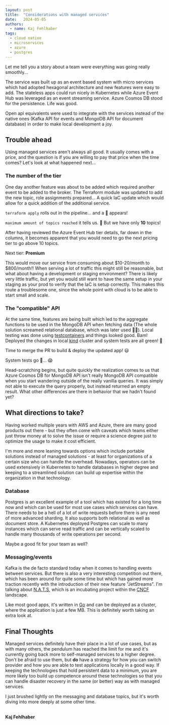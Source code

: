 ```yaml
---
layout: post
title:  "Considerations with managed services" 
date:   2024-05-05
authors:
  - name: Kaj Fehlhaber
tags: 
  - cloud native
  - microservices
  - azure
  - postgres
---
```


Let me tell you a story about a team were everything was going really smoothly...

The service was built up as an event based system with micro services which had adopted hexagonal architecture and
new features were easy to add.
The stateless apps could run nicely in Kubernetes while Azure Event Hub was leveraged as an event streaming
service. Azure Cosmos DB stood for the persistence. Life was good.

Open api equivalents were used to integrate with the services instead of the native ones (Kafka API for events and MongoDB
API for document database) in order to make local development a joy.

## Trouble ahead
Using managed services aren't always all good. It usually comes with a price, and the question is if you are willing to
pay that price when the time comes? Let's look at what happened next...

### The number of the tier
One day another feature was about to be added which required another event to be added to the
broker. The Terraform module was updated to add the new topic, role assignments prepared... A quick
IaC update which would allow for a quick addition of the additional service.

`terraform apply` rolls out in the pipeline... and a 🔴 appears!

`maximum amount of topics reached` it tells us. 🤯 But we have only **10** topics!

After having reviewed the Azure Event Hub tier details, far down in the columns, it becomes apparent
that you would need to go the next pricing tier to go above 10 topics.

Next tier: **Premium**

This would move our service from consuming about $10-20/month to $800/month!!
When serving a lot of traffic this might still be reasonable, but what about having a development or staging environment?
There is likely very little traffic, but yet you would still want to have the same setup in your staging as your prod to
verify that the IaC is setup correctly.
This makes this route a troublesome one, since the whole point with cloud is to be able to start small and scale.

### The "compatible" API
At the same time, features are being built which led to the aggregate functions to be used in the MongoDB API when
fetching data (The whole solution screamed relational database, which was later used 🙏🐘).
Local testing was done using [testcontainers](testcontainers.com) and things looked good. Bam! Deployed the changes in
local [kind](kind.sigs.k8s.io) cluster and system tests are all green! 🙌

Time to merge the PR to build & deploy the updated app! 😃

System tests go 🔴... 😱

Head-scratching begins, but quite quickly the realization comes to us that Azure Cosmos DB for MongoDB API isn't really
MongoDB API compatible when you start wandering outside of the really vanilla queries.
It was simply not able to execute the query properly, but instead returned an empty result. What other differences are
there in behavior that we hadn't found yet?

## What directions to take?
Having worked multiple years with AWS and Azure, there are many good products out there - but they often come with
caveats which teams either just throw money at to solve the issue or require a science degree just to optimize the usage
to make it cost efficient.

I'm more and more leaning towards options which include portable solutions instead of managed solutions - at least for
organizations of a certain size who can handle the overhead.
Nowadays, operators can be used extensively in Kubernetes to handle databases in higher degree and keeping to a
streamlined solution can build up expertise within the organization in that technology.

### Database
Postgres is an excellent example of a tool which has existed for a long time now and which can be used for most use
cases which services can have. There needs to be a hell of a lot of write requests before there is any need of more
advanced sharding. It also supports both relational as well as document store.
A Kubernetes deployed Postgres can scale to many instances which can serve read traffic and can be vertically scaled to
handle many thousands of write operations per second.

Maybe a good fit for your team as well?

### Messaging/events
Kafka is the de facto standard today when it comes to handling events between services. But there is also a very
interesting competition out there, which has been around for quite some time but which has gained more traction recently
with the introduction of their new feature "JetStreams". I'm talking about [N.A.T.S](nats.io), which is an incubating
project within the [CNCF](landscape.cncf.io) landscape.

Like most good apps, it's written in [Go](go.dev) and can be deployed as a cluster, where the application is just a few
MB. This is definitely worth taking an extra look at.

## Final Thoughts
Managed services definitely have their place in a lot of use cases, but as with many others, the pendulum has reached the
limit for me and it's currently going back more to self-managed services to a higher degree.
Don't be afraid to use them, but **do** have a strategy for how you can switch provider and how you are able to test
applications locally in a good way. 
If keeping the technologies that hold persistent data to a minimum, you are more likely too build up competence around
these technologies so that you can handle disaster recovery in the same (or better) way as with managed services.

I just brushed lightly on the messaging and database topics, but it's worth diving into more deeply at some other time.
<br>
<br>

**Kaj Fehlhaber**
